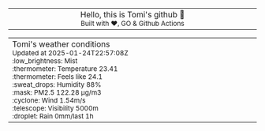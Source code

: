
<div align="center">
<table>
<tbody>
<td align="center">
<img width="2000" height="0"><br>
Hello, this is Tomi's github 👋<br>
<sup>Built with ❤️, GO & Github Actions</sup><br>
<img width="2000" height="0">
</td>
</tbody>
</table>
</div>
<table>
<tbody>
<td align="left">
<img width="2000" height="0"><br>
Tomi's weather conditions<br>
<sup>Updated at 2025-01-24T22:57:08Z</sup><br>
<sup>:low_brightness: Mist</sup><br>
<sup>:thermometer: Temperature 23.41 </sup><br>
<sup>:thermometer: Feels like 24.1</sup><br>
<sup>:sweat_drops: Humidity 88%</sup><br>
<sup>:mask: PM2.5 122.28 μg/m3</sup><br>
<sup>:cyclone: Wind 1.54m/s </sup><br>
<sup>:telescope: Visibility 5000m </sup><br>
<sup>:droplet: Rain 0mm/last 1h </sup><br>
<img width="2000" height="0">
</td>
<td align="left">
<img width="2000" height="0"><br>
<br>
<img width="2000" height="0">
</td>
</tbody>
</table>
</div>
    